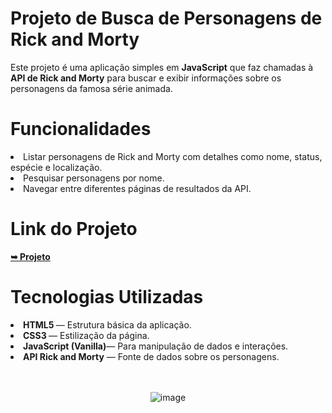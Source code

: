 <h1>Projeto de Busca de Personagens de Rick and Morty</h1>

<p>
  Este projeto é uma aplicação simples em <strong>JavaScript</strong> que faz chamadas à <strong>API de Rick and Morty</strong> para buscar e exibir informações sobre os personagens da famosa série animada.
</p>

<h1>Funcionalidades</h1>
<li>Listar personagens de Rick and Morty com detalhes como nome, status, espécie e localização.</li>
<li>Pesquisar personagens por nome.</li>
<li>Navegar entre diferentes páginas de resultados da API.</li>

<h1>Link do Projeto</h1>
<a href="https://rick-and-morty-sand-xi.vercel.app/" rel="nofollow"><strong>➥ Projeto</strong></a></p>

<h1>
  Tecnologias Utilizadas
</h1>

<li><strong>HTML5 </strong>— Estrutura básica da aplicação.</li>
<li><strong>CSS3 </strong>— Estilização da página.</li>
<li><strong>JavaScript (Vanilla)</strong>— Para manipulação de dados e interações.</li>
<li><strong>API Rick and Morty</strong> — Fonte de dados sobre os personagens.</li>


<br>
<br>

<div align="center">
  
![image](https://github.com/felipexavier26/Rick-and-Morty/assets/103685054/fa8e333a-4b75-4e1c-b2b6-ba37a20816c2)


</div>





